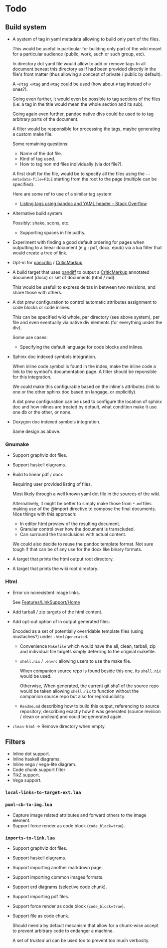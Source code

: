 Todo
====

Build system
------------

 -  A system of tag in yaml metadata  allowing to build only part of the
    files.

    This would be useful in particular for building only part of the wiki meant
    for a particular audience (public, work, such or such group, etc).

    In directory dot yaml file would allow to add or remove tags to all document
    beneat this directory as if had been provided directly in the file's front
    matter (thus allowing a concept of private / public by default).

    A `+@tag` `-@tag` and `@tag` could be used (how about `#` tag instead of `@`
    ones?).

    Going even further, it would even be possible to tag sections of the files
    (i.e: a tag in the title would mean the whole section and its sub).

    Going again even further, pandoc native divs could be used to to tag arbitrary
    parts of the document.

    A filter would be responsible for processing the tags, maybe generating a
    custom make file.

    Some remaining questions:

     -  Name of the dot file.
     -  Kind of tag used.
     -  How to tag non md files individually (via dot file?).

    A first draft for the file, would be to specify all the files
    using the `--metadata-file=FILE` starting from the root to
    the page (multiple can be specified).

    Here are some ref to use of a similar tag system:

     -  [Listing tags using pandoc and YAML header - Stack Overflow](https://stackoverflow.com/questions/25559469/listing-tags-using-pandoc-and-yaml-header)


 -  Alternative build system

    Possibly: shake, scons, etc.

     -  Supporting spaces in file paths.

 -  Experiment with finding a good default ordering for pages
    when outputting to a linear document (e.g.: pdf, docx, epub)
    via a lua filter that would create a tree of link.

 -  Opt-in for [pancritic] / [CriticMarkup]


 -  A build target that uses [pandiff] to output a [CriticMarkup] annotated
    document (docx) or set of documents (html / md).

    This would be usefull to express deltas in between two revisions, and share
    those with others.

 -  A dot pmw configuration to control automatic attributes assignment to
    code blocks or code inlines.

    This can be specified wiki whole, per directory (see above system), per file
    and even eventually via native div elements (for everything under the div).

    Some use cases:

     -  Specifying the default language for code blocks and inlines.

 -  Sphinx doc indexed symbols integration.

    When inline code symbol is found in the index, make the inline code a link
    to the symbol's documentation page. A filter should be reponsible for this
    integration.

    We could make this configurable based on the inline's attributes (link to one
    or the other sphinx doc based on langage, or explicitly).

    A dot pmw configuration can be used to configure the location of sphinx doc
    and how inlines are treated by default, what condition make it use one db or
    the other, or none.

 -  Doxygen doc indexed symbols integration.

    Same design as above.


[CriticMarkup]: http://criticmarkup.com/
[pancritic]: https://pypi.org/project/pancritic/
[pandiff]: https://github.com/davidar/pandiff

### Gnumake

 -  Support graphviz dot files.
 -  Support haskell diagrams.

 -  Build to linear pdf / docx

    Requiring user provided listing of files.

    Most likely through a well known yaml dot file in the sources of the wiki.

    Alternatively, it might be better to simply make those from `*.md` files
    making use of the @import directive to compose the final documents. Nice
    things with this approach:

     -  In editor html preview of the resulting document.
     -  Granular control over how the document is transcluded.
     -  Can surround the transclusions with actual content.

    We could also decide to reuse the pandoc template format. Not sure tough
    if that can be of any use for the docx like binary formats.

 -  A target that prints the html output root directory.
 -  A target that prints the wiki root directory.


### Html

 -  Error on nonexistent image links.

    See [Features/LinkSupport/Home](Features/LinkSupport/Home.md)

 -  Add tarball / zip targets of the html content.

 -  Add opt-out option of in output generated files:

    Encoded as a set of potentially overridable template files (using mustaches?)
    under `.html/generated`.

     -  Convenience `Makefile` which would have the all, clean, tarball, zip and
        individual file targets simply deferring to the original makefile.

     -  `shell.nix` / `.envrc` allowing users to use the make file.

        When companion source repo is found beside this one, its `shell.nix` would be
        used.

        Otherwise, When generated, the current git sha1 of the source repo would
        be taken allowing `shell.nix` to function without the companion source
        repo but also for reproducibility.

     -  `Readme.md` describing how to build this output, referencing to source
        repository, describing exactly how it was generated (source revision /
        clean or unclean) and could be generated again.

 -  `clean-html` -> Remove directory when empty.


Filters
-------

 -  Inline dot support.
 -  Inline haskell diagrams.
 -  Inline vega / vega-lite diagram.
 -  Code chunk support filter
 -  TikZ support.
 -  Vega support.


### `local-links-to-target-ext.lua`


### `puml-cb-to-img.lua`

 -  Capture image related attributes and forward others to the image element.
 -  Support force render as code block (`code_block=true`).


### `imports-to-link.lua`

 -  Support graphviz dot files.
 -  Support haskell diagrams.
 -  Support importing another markdown page.
 -  Support importing common images formats.
 -  Support erd diagrams (selective code chunk).
 -  Support importing pdf files.
 -  Support force render as code block (`code_block=true`).

 -  Support file as code chunk.

    Should need a by default mecanism that allow for a chunk-wise accept
    to prevent arbitrary code to endanger a machine.

    A set of *trusted* uri can be used too to prevent too much verbosity.
